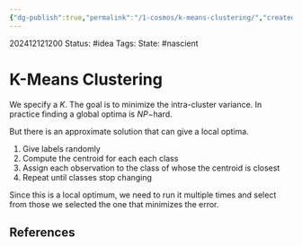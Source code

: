 ```yaml
---
{"dg-publish":true,"permalink":"/1-cosmos/k-means-clustering/","created":"2024-12-12T12:00:44.521-05:00","updated":"2024-12-12T12:03:03.962-05:00"}
---
```


202412121200
Status: #idea
Tags: 
State: #nascient
# K-Means Clustering

We specify a $K$.
The goal is to minimize the intra-cluster variance.
In practice finding a global optima is $NP-$hard.

But there is an approximate solution that can give a local optima.
1. Give labels randomly
2. Compute the centroid for each each class
3. Assign each observation to the class of whose the centroid is closest
4. Repeat until classes stop changing

Since this is a local optimum, we need to run it multiple times and select from those we selected the one that minimizes the error.

## References
